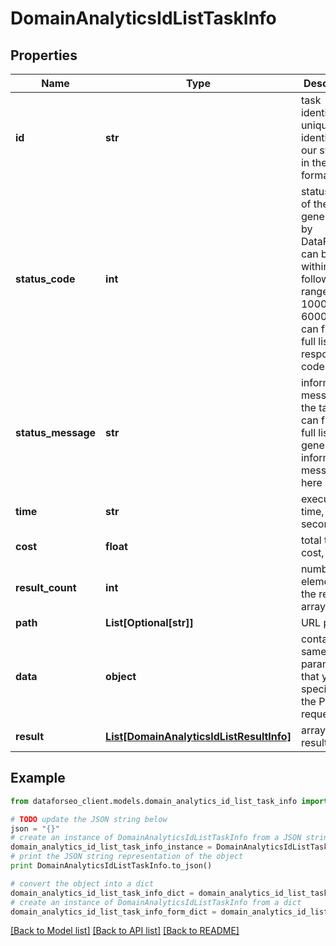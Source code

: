 # DomainAnalyticsIdListTaskInfo


## Properties

Name | Type | Description | Notes
------------ | ------------- | ------------- | -------------
**id** | **str** | task identifier unique task identifier in our system in the UUID format | [optional] 
**status_code** | **int** | status code of the task generated by DataForSEO, can be within the following range: 10000-60000 you can find the full list of the response codes here | [optional] 
**status_message** | **str** | informational message of the task you can find the full list of general informational messages here | [optional] 
**time** | **str** | execution time, seconds | [optional] 
**cost** | **float** | total tasks cost, USD | [optional] 
**result_count** | **int** | number of elements in the result array | [optional] 
**path** | **List[Optional[str]]** | URL path | [optional] 
**data** | **object** | contains the same parameters that you specified in the POST request | [optional] 
**result** | [**List[DomainAnalyticsIdListResultInfo]**](DomainAnalyticsIdListResultInfo.md) | array of results | [optional] 

## Example

```python
from dataforseo_client.models.domain_analytics_id_list_task_info import DomainAnalyticsIdListTaskInfo

# TODO update the JSON string below
json = "{}"
# create an instance of DomainAnalyticsIdListTaskInfo from a JSON string
domain_analytics_id_list_task_info_instance = DomainAnalyticsIdListTaskInfo.from_json(json)
# print the JSON string representation of the object
print DomainAnalyticsIdListTaskInfo.to_json()

# convert the object into a dict
domain_analytics_id_list_task_info_dict = domain_analytics_id_list_task_info_instance.to_dict()
# create an instance of DomainAnalyticsIdListTaskInfo from a dict
domain_analytics_id_list_task_info_form_dict = domain_analytics_id_list_task_info.from_dict(domain_analytics_id_list_task_info_dict)
```
[[Back to Model list]](../README.md#documentation-for-models) [[Back to API list]](../README.md#documentation-for-api-endpoints) [[Back to README]](../README.md)


